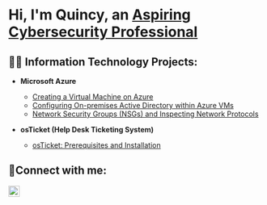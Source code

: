 <h1>Hi, I'm Quincy, an <a href="https://linkedin.com/in/quincy-pickens100/">Aspiring Cybersecurity Professional</a></h1>

<h2>👨‍💻 Information Technology Projects:</h2>

- <b>Microsoft Azure</b>
  - [Creating a Virtual Machine on Azure](https://github.com/quincypickens/virtual-machine)
  - [Configuring On-premises Active Directory within Azure VMs](https://github.com/quincypickens/configure-AD)
  - [Network Security Groups (NSGs) and Inspecting Network Protocols](https://github.com/quincypickens/azure-network-protocols)

- <b>osTicket (Help Desk Ticketing System)</b>
  - [osTicket: Prerequisites and Installation](https://github.com/quincypickens/osticket-prereqs)
    
<h2>🤳Connect with me:</h2>

[<img align="left" alt="Josh | LinkedIn" width="22px" src="https://cdn.jsdelivr.net/npm/simple-icons@v3/icons/linkedin.svg" />][linkedin]

[linkedin]: https://linkedin.com/in/quincy-pickens100/


